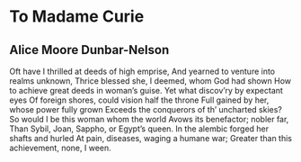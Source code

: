 # To Madame Curie
## Alice Moore Dunbar-Nelson
Oft have I thrilled at deeds of high emprise,
And yearned to venture into realms unknown,
Thrice blessed she, I deemed, whom God had shown
How to achieve great deeds in woman’s guise.
Yet what discov’ry by expectant eyes
Of foreign shores, could vision half the throne
Full gained by her, whose power fully grown
Exceeds the conquerors of th’ uncharted skies?
So would I be this woman whom the world
Avows its benefactor; nobler far,
Than Sybil, Joan, Sappho, or Egypt’s queen.
In the alembic forged her shafts and hurled
At pain, diseases, waging a humane war;
Greater than this achievement, none, I ween.